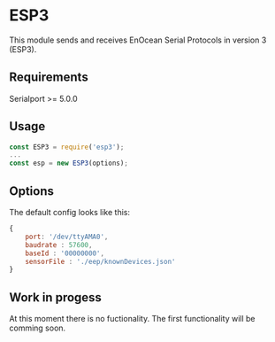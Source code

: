 # ESP3
This module sends and receives EnOcean Serial Protocols in version 3 (ESP3).

## Requirements
Serialport >= 5.0.0

## Usage
```javascript
const ESP3 = require('esp3');
...
const esp = new ESP3(options);
```

## Options
The default config looks like this:

```javascript
{
    port: '/dev/ttyAMA0',
    baudrate : 57600,
    baseId : '00000000',
    sensorFile : './eep/knownDevices.json'
}
```

## Work in progess
At this moment there is no fuctionality.
The first functionality will be comming soon.
